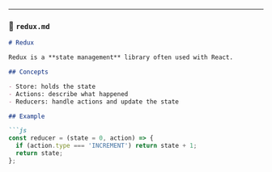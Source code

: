 
---

### 📄 `redux.md`

```md
# Redux

Redux is a **state management** library often used with React.

## Concepts

- Store: holds the state
- Actions: describe what happened
- Reducers: handle actions and update the state

## Example

```js
const reducer = (state = 0, action) => {
  if (action.type === 'INCREMENT') return state + 1;
  return state;
};
